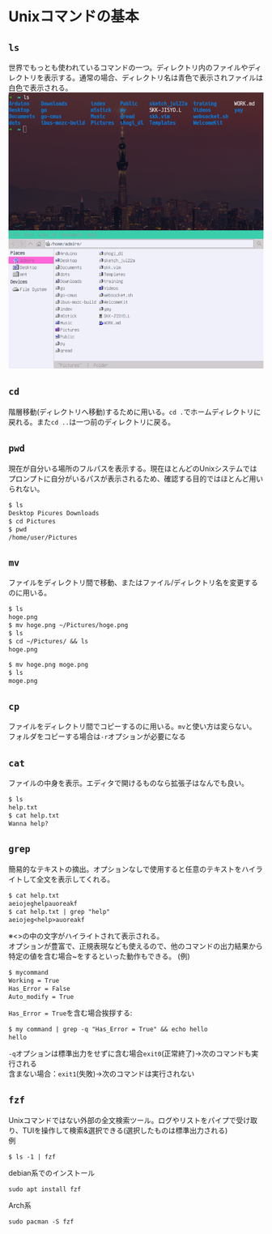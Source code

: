 # Unixコマンドの基本

## `ls`
世界でもっとも使われているコマンドの一つ。ディレクトリ内のファイルやディレクトリを表示する。通常の場合、ディレクトリ名は青色で表示されファイルは白色で表示される。
![](../src/ls.png)
## `cd`
階層移動(ディレクトリへ移動)するために用いる。`cd .`でホームディレクトリに戻れる。また`cd ..`は一つ前のディレクトリに戻る。
## `pwd`
現在が自分いる場所のフルパスを表示する。現在ほとんどのUnixシステムではプロンプトに自分がいるパスが表示されるため、確認する目的ではほとんど用いられない。
```
$ ls
Desktop Picures Downloads
$ cd Pictures
$ pwd
/home/user/Pictures
```

## `mv`
ファイルをディレクトリ間で移動、またはファイル/ディレクトリ名を変更するのに用いる。
```
$ ls
hoge.png
$ mv hoge.png ~/Pictures/hoge.png
$ ls
$ cd ~/Pictures/ && ls
hoge.png
```

```
$ mv hoge.png moge.png
$ ls
moge.png

```

## `cp`
ファイルをディレクトリ間でコピーするのに用いる。`mv`と使い方は変らない。
フォルダをコピーする場合は`-r`オプションが必要になる
## `cat`
ファイルの中身を表示。エディタで開けるものなら拡張子はなんでも良い。
```
$ ls
help.txt
$ cat help.txt
Wanna help?
```
## `grep`
簡易的なテキストの摘出。オプションなしで使用すると任意のテキストをハイライトして全文を表示してくれる。
```
$ cat help.txt
aeiojeghelpauoreakf
$ cat help.txt | grep "help"
aeiojeg<help>auoreakf
```
※<>の中の文字がハイライトされて表示される。  
オプションが豊富で、正規表現なども使えるので、他のコマンドの出力結果から特定の値を含む場合~をするといった動作もできる。
(例)
```
$ mycommand
Working = True
Has_Error = False
Auto_modify = True
```
`Has_Error = True`を含む場合挨拶する:
```
$ my command | grep -q "Has_Error = True" && echo hello
hello
```
`-q`オプションは標準出力をせずに含む場合`exit0`(正常終了)→次のコマンドも実行される  
含まない場合：`exit1`(失敗)→次のコマンドは実行されない

## `fzf`
Unixコマンドではない外部の全文検索ツール。ログやリストをパイプで受け取り、TUIを操作して検索&選択できる(選択したものは標準出力される)   
例
```
$ ls -1 | fzf
```


debian系でのインストール
```
sudo apt install fzf

```
Arch系
```
sudo pacman -S fzf
```
